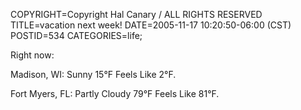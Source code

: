 COPYRIGHT=Copyright Hal Canary / ALL RIGHTS RESERVED
TITLE=vacation next week!
DATE=2005-11-17 10:20:50-06:00 (CST)
POSTID=534
CATEGORIES=life;

Right now:

Madison, WI: Sunny 15°F Feels Like 2°F.

Fort Myers, FL: Partly Cloudy 79°F Feels Like 81°F.
